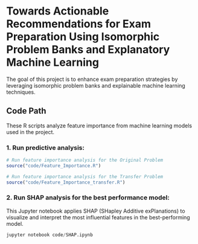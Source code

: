 # Towards Actionable Recommendations for Exam Preparation Using Isomorphic Problem Banks and Explanatory Machine Learning
 
The goal of this project is to enhance exam preparation strategies by leveraging isomorphic problem banks and explainable machine learning techniques.

## Code Path
These R scripts analyze feature importance from machine learning models used in the project.
### 1. Run predictive analysis:
```R
# Run feature importance analysis for the Original Problem
source("code/Feature_Importance.R")

# Run feature importance analysis for the Transfer Problem
source("code/Feature_Importance_transfer.R")

```

### 2. Run SHAP analysis for the best performance model:
This Jupyter notebook applies SHAP (SHapley Additive exPlanations) to visualize and interpret the most influential features in the best-performing model.
```Python
jupyter notebook code/SHAP.ipynb
```

